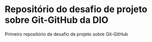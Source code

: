 # Repositório do desafio de projeto sobre Git-GitHub da DIO
Primeiro repositório de desafio de projeto sobre Git-GitHub
